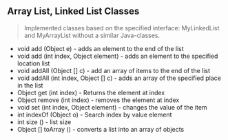 ## Array List, Linked List Classes
>Implemented classes based on the specified interface: MyLinkedList and 
MyArrayList without a similar Java-classes.

* void add (Object e) - adds an element to the end of the list
* void add (int index, Object element) - adds an element to the 
specified location list
* void addAll (Object [] c) - add an array of items to the end of the 
list
* void addAll (int index, Object [] c) - adds an array of the specified 
place in the list
* Object get (int index) - Returns the element at index
* Object remove (int index) - removes the element at index
* void set (int index, Object element) - changes the value of the item
* int indexOf (Object o) - Search index by value element
* int size () - list size
* Object [] toArray () - converts a list into an array of objects
